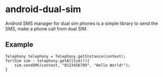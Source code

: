 # android-dual-sim
Android SMS manager for dual sim phones is a simple library to send the SMS, make a phone call from dual SIM.

## Example
    Telephony telephony = Telephony.getInstance(context);
    for(Sim sim : telephony.getAllSim()){
        sim.sendSMS(context, "0123456789", "Hello World!");
    }
